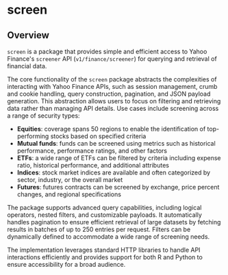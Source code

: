 # screen

## Overview

`screen` is a package that provides simple and efficient access to Yahoo Finance's `screener` API (`v1/finance/screener`) for querying and retrieval of financial data.

The core functionality of the `screen` package abstracts the complexities of interacting with Yahoo Finance APIs, such as session management, crumb and cookie handling, query construction, pagination, and JSON payload generation. This abstraction allows users to focus on filtering and retrieving data rather than managing API details. Use cases include screening across a range of security types:

* **Equities**: coverage spans 50 regions to enable the identification of top-performing stocks based on specified criteria
* **Mutual funds**: funds can be screened using metrics such as historical performance, performance ratings, and other factors
* **ETFs**: a wide range of ETFs can be filtered by criteria including expense ratio, historical performance, and additional attributes
* **Indices**: stock market indices are available and often categorized by sector, industry, or the overall market
* **Futures**: futures contracts can be screened by exchange, price percent changes, and regional specifications

The package supports advanced query capabilities, including logical operators, nested filters, and customizable payloads. It automatically handles pagination to ensure efficient retrieval of large datasets by fetching results in batches of up to 250 entries per request. Filters can be dynamically defined to accommodate a wide range of screening needs.

The implementation leverages standard HTTP libraries to handle API interactions efficiently and provides support for both R and Python to ensure accessibility for a broad audience.
